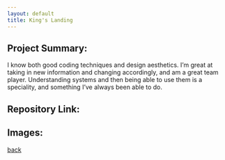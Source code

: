 ```yaml
---
layout: default
title: King's Landing
---
```


## Project Summary:

<head>
I know both good coding techniques and design aesthetics. I’m great at taking in new information and changing accordingly, and am a great team player. Understanding systems and then being able to use them is a speciality, and something I’ve always been able to do. 
</head>

## Repository Link:

## Images:
[back](./)